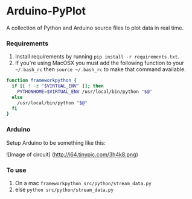# Arduino-PyPlot
A collection of Python and Arduino source files to plot data in real time.


### Requirements
1) Install requirements by running `pip install -r requirements.txt`.
2) If you're using MacOSX you must add the following function to your `~/.bash_rc` then `source ~/.bash_rc` to make that command available.

```bash
function frameworkpython {
  if [[ ! -z "$VIRTUAL_ENV" ]]; then
    PYTHONHOME=$VIRTUAL_ENV /usr/local/bin/python "$@"
  else
    /usr/local/bin/python "$@"
  fi
}
```

### Arduino
Setup Arduino to be something like this:

![Image of circuit]
(http://i64.tinypic.com/3h4k8.png)

### To use
1) On a mac `frameworkpython src/python/stream_data.py`
2) else `python src/python/stream_data.py`
